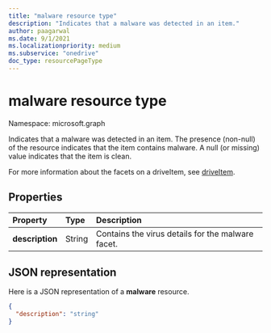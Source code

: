 ```yaml
---
title: "malware resource type"
description: "Indicates that a malware was detected in an item."
author: paagarwal
ms.date: 9/1/2021
ms.localizationpriority: medium
ms.subservice: "onedrive"
doc_type: resourcePageType
---
```


# malware resource type

Namespace: microsoft.graph

Indicates that a malware was detected in an item.
The presence (non-null) of the resource indicates that the item contains malware. A null (or missing) value indicates that the item is clean.

For more information about the facets on a driveItem, see [driveItem][].

## Properties

| Property        | Type   | Description                                          |
|:----------------|:-------|:-----------------------------------------------------|
| **description** | String | Contains the virus details for the malware facet. |

## JSON representation

Here is a JSON representation of a **malware** resource.

<!-- {
  "blockType": "resource",
  "optionalProperties": [ "description" ],
  "@type": "microsoft.graph.malware"
}-->

```json
{
  "description": "string"
}
```

[driveItem]: driveitem.md

<!--
{
  "type": "#page.annotation",
  "description": "malware resource",
  "keywords": "malware,infected",
  "section": "documentation",
  "tocPath": "",
  "suppressions": []
}
-->
